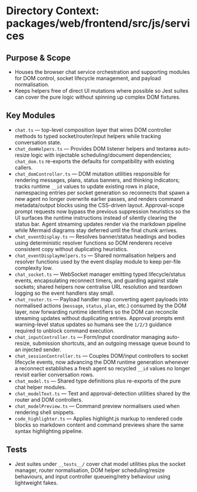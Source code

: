 # Directory Context: packages/web/frontend/src/js/services

## Purpose & Scope

- Houses the browser chat service orchestration and supporting modules for DOM control, socket lifecycle management, and payload normalisation.
- Keeps helpers free of direct UI mutations where possible so Jest suites can cover the pure logic without spinning up complex DOM fixtures.

## Key Modules

- `chat.ts` — top-level composition layer that wires DOM controller methods to typed socket/router/input helpers while tracking conversation state.
- `chat_domHelpers.ts` — Provides DOM listener helpers and textarea auto-resize logic with injectable scheduling/document dependencies; `chat_dom.ts` re-exports the defaults for compatibility with existing callers.
- `chat_domController.ts` — DOM mutation utilities responsible for rendering messages, plans, status banners, and thinking indicators; tracks runtime `__id` values to update existing rows in place, namespacing entries per socket generation so reconnects that spawn a new agent no longer overwrite earlier passes, and renders command metadata/output blocks using the CSS-driven layout. Approval-scope prompt requests now bypass the previous suppression heuristics so the UI surfaces the runtime instructions instead of silently clearing the status bar. Agent streaming updates render via the markdown pipeline while Mermaid diagrams stay deferred until the final chunk arrives.
- `chat_eventDisplay.ts` — Resolves banner/status headings and bodies using deterministic resolver functions so DOM renderers receive consistent copy without duplicating heuristics.
- `chat_eventDisplayHelpers.ts` — Shared normalisation helpers and resolver functions used by the event display module to keep per-file complexity low.
- `chat_socket.ts` — WebSocket manager emitting typed lifecycle/status events, encapsulating reconnect timers, and guarding against stale sockets; shared helpers now centralise URL resolution and teardown logging so the event handlers stay small.
- `chat_router.ts` — Payload handler map converting agent payloads into normalised actions (`message`, `status`, `plan`, etc.) consumed by the DOM layer, now forwarding runtime identifiers so the DOM can reconcile streaming updates without duplicating entries. Approval prompts emit warning-level status updates so humans see the `1/2/3` guidance required to unblock command execution.
- `chat_inputController.ts` — Form/input coordinator managing auto-resize, submission shortcuts, and an outgoing message queue bound to an injected sender.
- `chat_sessionController.ts` — Couples DOM/input controllers to socket lifecycle events, now advancing the DOM runtime generation whenever a reconnect establishes a fresh agent so recycled `__id` values no longer revisit earlier conversation rows.
- `chat_model.ts` — Shared type definitions plus re-exports of the pure chat helper modules.
- `chat_modelText.ts` — Text and approval-detection utilities shared by the router and DOM controllers.
- `chat_modelPreview.ts` — Command preview normalisers used when rendering shell snippets.
- `code_highlighter.ts` — Applies highlight.js markup to rendered code blocks so markdown content and command previews share the
  same syntax highlighting pipeline.

## Tests

- Jest suites under `__tests__/` cover chat model utilities plus the socket manager, router normalisation, DOM helper scheduling/resize behaviours, and input controller queueing/retry behaviour using lightweight fakes.
